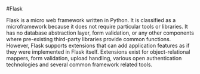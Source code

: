 #Flask



Flask is a micro web framework written in Python. It is classified as a microframework because it does not require particular tools or libraries. It has no database abstraction layer, form validation, or any other components where pre-existing third-party libraries provide common functions.  However, Flask supports extensions that can add application features as if they were implemented in Flask itself. Extensions exist for object-relational mappers, form validation, upload handling, various open authentication technologies and several common framework related tools.
